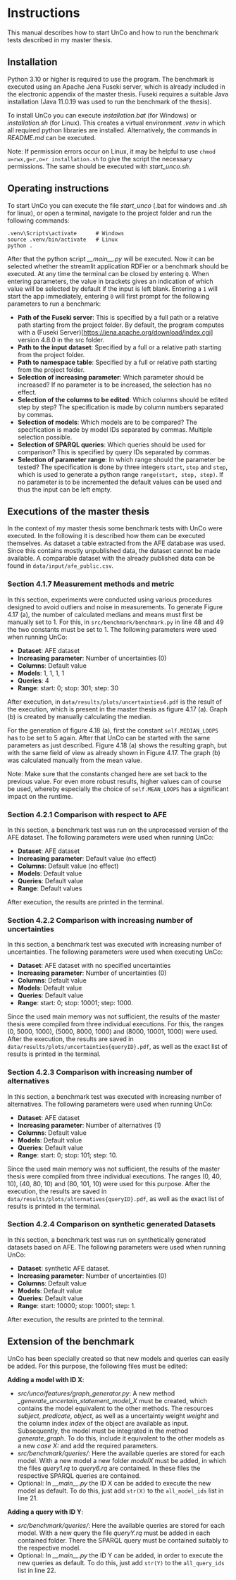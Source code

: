 # Instructions

This manual describes how to start UnCo and how to run the benchmark tests described in my master thesis.

## Installation

Python 3.10 or higher is required to use the program. The benchmark is executed using an Apache Jena Fuseki server, which is already included in the electronic appendix of the master thesis. Fuseki requires a suitable Java installation (Java 11.0.19 was used to run the benchmark of the thesis).

To install UnCo you can execute *installation.bat* (for Windows) or *installation.sh* (for Linux). This creates a virtual environment *.venv* in which all required python libraries are installed. Alternatively, the commands in *README.md* can be executed.

Note: If permission errors occur on Linux, it may be helpful to use `chmod u=rwx,g=r,o=r installation.sh` to give the script the necessary permissions. The same should be executed with *start_unco.sh*.

## Operating instructions

To start UnCo you can execute the file *start_unco* (.bat for windows and .sh for linux), or open a terminal, navigate to the project folder and run the following commands:
```shell
.venv\Scripts\activate      # Windows
source .venv/bin/activate   # Linux
python .
```

After that the python script *\_\_main\_\_.py* will be executed.
Now it can be selected whether the streamlit application RDFier or a benchmark should be executed.
At any time the terminal can be closed by entering `Q`.
When entering parameters, the value in brackets gives an indication of which value will be selected by default if the input is left blank.
Entering a `1` will start the app immediately, entering `0` will first prompt for the following parameters to run a benchmark:

 * **Path of the Fuseki server**: This is specified by a full path or a relative path starting from the project folder. By default, the program computes with a (Fuseki Server)[https://jena.apache.org/download/index.cgi] version 4.8.0 in the src folder.
 * **Path to the input dataset**: Specified by a full or a relative path starting from the project folder.
 * **Path to namespace table**: Specified by a full or relative path starting from the project folder.
 * **Selection of increasing parameter**: Which parameter should be increased? If no parameter is to be increased, the selection has no effect.
 * **Selection of the columns to be edited**: Which columns should be edited step by step? The specification is made by column numbers separated by commas.
 * **Selection of models**: Which models are to be compared? The specification is made by model IDs separated by commas. Multiple selection possible.
 * **Selection of SPARQL queries**: Which queries should be used for comparison? This is specified by query IDs separated by commas.
 * **Selection of parameter range**: In which range should the parameter be tested? The specification is done by three integers `start`, `stop` and `step`, which is used to generate a python range `range(start, stop, step)`. If no parameter is to be incremented the default values can be used and thus the input can be left empty.

## Executions of the master thesis
In the context of my master thesis some benchmark tests with UnCo were executed. In the following it is described how them can be executed themselves.
As dataset a table extracted from the AFE database was used. Since this contains mostly unpublished data, the dataset cannot be made available. A comparable dataset with the already published data can be found in `data/input/afe_public.csv`.

### Section 4.1.7 Measurement methods and metric
In this section, experiments were conducted using various procedures designed to avoid outliers and noise in measurements.
To generate Figure 4.17 (a), the number of calculated medians and means must first be manually set to 1.
For this, in `src/benchmark/benchmark.py` in line 48 and 49 the two constants must be set to 1.
The following parameters were used when running UnCo:
 * **Dataset**: AFE dataset
 * **Increasing parameter**: Number of uncertainties (0)
 * **Columns**: Default value
 * **Models**: 1, 1, 1, 1
 * **Queries**: 4
 * **Range**: start: 0; stop: 301; step: 30

After execution, in `data/results/plots/uncertainties4.pdf` is the result of the execution, which is present in the master thesis as figure 4.17 (a). Graph (b) is created by manually calculating the median.

For the generation of figure 4.18 (a), first the constant `self.MEDIAN_LOOPS` has to be set to 5 again. After that UnCo can be started with the same parameters as just described.
Figure 4.18 (a) shows the resulting graph, but with the same field of view as already shown in Figure 4.17. The graph (b) was calculated manually from the mean value.

Note: Make sure that the constants changed here are set back to the previous value. For even more robust results, higher values can of course be used, whereby especially the choice of `self.MEAN_LOOPS` has a significant impact on the runtime.

### Section 4.2.1 Comparison with respect to AFE
In this section, a benchmark test was run on the unprocessed version of the AFE dataset.
The following parameters were used when running UnCo:
 * **Dataset**: AFE dataset
 * **Increasing parameter**: Default value (no effect)
 * **Columns**: Default value (no effect)
 * **Models**: Default value
 * **Queries**: Default value
 * **Range**: Default values

After execution, the results are printed in the terminal.

### Section 4.2.2 Comparison with increasing number of uncertainties
In this section, a benchmark test was executed with increasing number of uncertainties.
The following parameters were used when executing UnCo:
 * **Dataset**: AFE dataset with no specified uncertainties
 * **Increasing parameter**: Number of uncertainties (0)
 * **Columns**: Default value
 * **Models**: Default value
 * **Queries**: Default value
 * **Range**: start: 0; stop: 10001; step: 1000.

Since the used main memory was not sufficient, the results of the master thesis were compiled from three individual executions.
For this, the ranges (0, 5000, 1000), (5000, 8000, 1000) and (8000, 10001, 1000) were used.
After the execution, the results are saved in `data/results/plots/uncertainties{queryID}.pdf`, as well as the exact list of results is printed in the terminal.

### Section 4.2.3 Comparison with increasing number of alternatives
In this section, a benchmark test was executed with increasing number of alternatives.
The following parameters were used when running UnCo:
 * **Dataset**: AFE dataset
 * **Increasing parameter**: Number of alternatives (1)
 * **Columns**: Default value
 * **Models**: Default value
 * **Queries**: Default value
 * **Range**: start: 0; stop: 101; step: 10.

Since the used main memory was not sufficient, the results of the master thesis were compiled from three individual executions.
The ranges (0, 40, 10), (40, 80, 10) and (80, 101, 10) were used for this purpose.
After the execution, the results are saved in `data/results/plots/alternatives{queryID}.pdf`, as well as the exact list of results is printed in the terminal.

### Section 4.2.4 Comparison on synthetic generated Datasets
In this section, a benchmark test was run on synthetically generated datasets based on AFE.
The following parameters were used when running UnCo:
 * **Dataset**: synthetic AFE dataset.
 * **Increasing parameter**: Number of uncertainties (0)
 * **Columns**: Default value
 * **Models**: Default value
 * **Queries**: Default value
 * **Range**: start: 10000; stop: 10001; step: 1.

After execution, the results are printed to the terminal.

## Extension of the benchmark
UnCo has been specially created so that new models and queries can easily be added. For this purpose, the following files must be edited:

**Adding a model with ID X**:
 * *src/unco/features/graph_generator.py*: A new method *_generate_uncertain_statement_model_X* must be created, which contains the model equivalent to the other methods. The resources *subject*, *predicate*, *object*, as well as a uncertainty weight *weight* and the column index *index* of the object are available as input.
 Subsequently, the model must be integrated in the method *generate_graph*. To do this, include it equivalent to the other models as a new *case X:* and add the required parameters.
 * *src/benchmark/queries/*: Here the available queries are stored for each model. With a new model a new folder *modelX* must be added, in which the files *query1.rq* to *query6.rq* are contained. In these files the respective SPARQL queries are contained.
 * Optional: In *\_\_main\_\_.py* the ID X can be added to execute the new model as default. To do this, just add `str(X)` to the `all_model_ids` list in line 21.

**Adding a query with ID Y**:
* *src/benchmark/queries/*: Here the available queries are stored for each model. With a new query the file *queryY.rq* must be added in each contained folder. There the SPARQL query must be contained suitably to the respective model.
 * Optional: In *\_\_main\_\_.py* the ID Y can be added, in order to execute the new queries as default. To do this, just add `str(Y)` to the `all_query_ids` list in line 22.